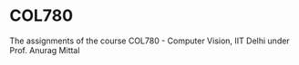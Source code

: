 # COL780

The assignments of the course COL780 - Computer Vision, IIT Delhi under Prof. Anurag Mittal
